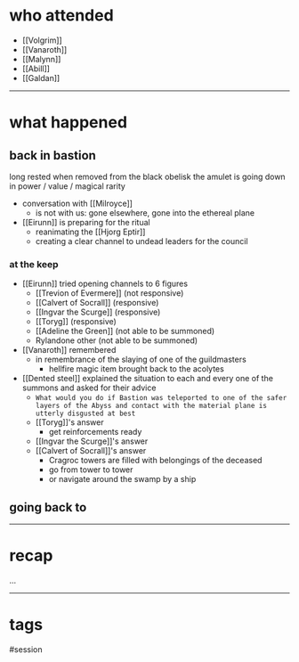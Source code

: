 # who attended

- [[Volgrim]]
- [[Vanaroth]]
- [[Malynn]]
- [[Abill]]
- [[Galdan]]

---
# what happened

## back in bastion
long rested
when removed from the black obelisk the amulet is going down in power / value / magical rarity

- conversation with [[Milroyce]]
	- is not with us: gone elsewhere, gone into the ethereal plane
- [[Eirunn]] is preparing for the ritual
	- reanimating the [[Hjorg Eptir]]
	- creating a clear channel to undead leaders for the council

### at the keep
- [[Eirunn]] tried opening channels to 6 figures 
	- [[Trevion of Evermere]] (not responsive)
	- [[Calvert of Socrall]] (responsive)
	- [[Ingvar the Scurge]] (responsive)
	- [[Toryg]] (responsive)
	- [[Adeline the Green]] (not able to be summoned)
	- Rylandone other (not able to be summoned)
- [[Vanaroth]] remembered 
	- in remembrance of the slaying of one of the guildmasters
		- hellfire magic item brought back to the acolytes 
- [[Dented steel]] explained the situation to each and every one of the summons and asked for their advice
	- `What would you do if Bastion was teleported to one of the safer layers of the Abyss and contact with the material plane is utterly disgusted at best`
	- [[Toryg]]'s answer
		- get reinforcements ready
	- [[Ingvar the Scurge]]'s answer
	- [[Calvert of Socrall]]'s answer
		- Cragroc towers are filled with belongings of the deceased
		- go from tower to tower
		- or navigate around the swamp by a ship


## going back to 


---
# recap

...

---
# tags

#session